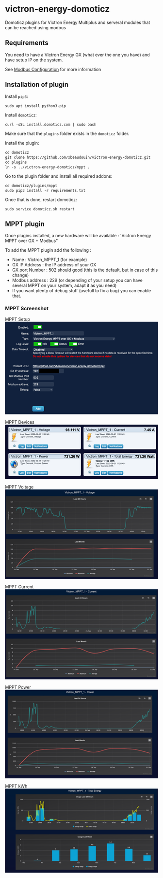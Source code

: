 # victron-energy-domoticz

Domoticz plugins for Victron Energy Multiplus and serveral modules that can be reached using modbus

## Requirements

You need to have a Victron Energy GX (what ever the one you have) and have setup
IP on the system.

See [Modbus Configuration](Modbus.md) for more information

## Installation of plugin

Install `pip3`:

``` shell
sudo apt install python3-pip
```

Install `domoticz`:

``` shell
curl -sSL install.domoticz.com | sudo bash
```

Make sure that the `plugins` folder exists in the `domoticz` folder.

Install the plugin:

``` shell
cd domoticz
git clone https://github.com/xbeaudouin/victron-energy-domoticz.git
cd plugins
ln -s ../victron-energy-domoticz/mppt .
```

Go to the plugin folder and install all required addons:

``` shell
cd domoticz/plugins/mppt
sudo pip3 install -r requirements.txt
```

Once that is done, restart domoticz:

``` shell
sudo service domoticz.sh restart
```

## MPPT plugin

Once plugins installed, a new hardware will be available : 'Victron Energy MPPT over GX + Modbus"

To add the MPPT plugin add the following :
- Name : Victron_MPPT_1 (for example)
- GX IP Address : the IP address of your GX
- GX port Number : 502 should good (this is the default, but in case of this change)
- Modbus address : 229 (or depending of your setup you can have several MPPT on your system, adapt it as you need)
- If you want plenty of debug stuff (usefull to fix a bug) you can enable that.

### MPPT Screenshot

MPPT Setup 
![](screenshots/mppt-setup.png)

MPPT Devices
![](screenshots/mppt-devices.png)

MPPT Voltage
![](screenshots/mppt-voltage.png)

MPPT Current
![](screenshots/mppt-current.png)

MPPT Power
![](screenshots/mppt-power.png)

MPPT kWh
![](screenshots/mppt-kWh.png)
